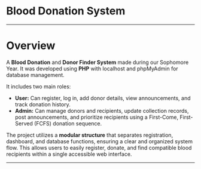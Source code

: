 # Blood Donation System

---

# Overview

A **Blood Donation** and **Donor Finder System** made during our Sophomore Year.
It was developed using **PHP** with localhost and phpMyAdmin for database management.

It includes two main roles:
  - **User:** Can register, log in, add donor details, view announcements, and track donation history.
  - **Admin:** Can manage donors and recipients, update collection records, post announcements, and prioritize recipients using a First-Come, First-Served (FCFS) donation sequence.

The project utilizes a **modular structure** that separates registration, dashboard, and database functions, ensuring a clear and organized system flow.
This allows users to easily register, donate, and find compatible blood recipients within a single accessible web interface.

---

